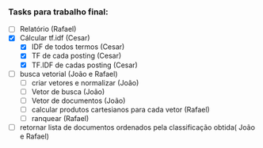 ### Tasks para trabalho final:

- [ ] Relatório (Rafael)
- [x] Cálcular tf.idf (Cesar)
	- [x] IDF de todos termos (Cesar)
	- [x] TF de cada posting (Cesar)
	- [x] TF.IDF de cadas posting (Cesar)
	
- [ ] busca vetorial (João e Rafael)	
	- [ ] criar vetores e normalizar (João)
	- [ ] Vetor de busca (João)
	- [ ] Vetor de documentos (João)
	- [ ] calcular produtos cartesianos para cada vetor (Rafael)
	- [ ] ranquear (Rafael)

- [ ] retornar lista de documentos ordenados pela classificação obtida( João e Rafael)
